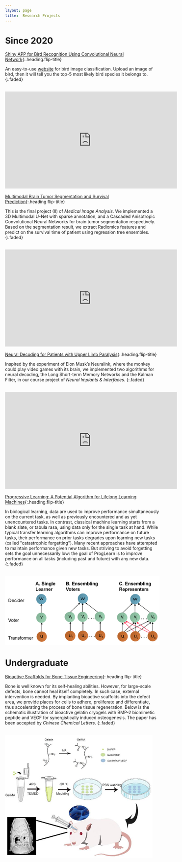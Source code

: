 ```yaml
---
layout: page
title:  Research Projects
---
```




# Since 2020

[Shiny APP for Bird Recognition Using Convolutional Neural Network]{:.heading.flip-title}

An easy-to-use [website](https://m250.shinyapps.io/bird_recognition/) for bird image classification. 
Upload an image of bird, 
then it will tell you the top-5 most likely bird species it belongs to.
{:.faded} 

<br/>
<iframe width="560" height="315" src="https://www.youtube.com/embed/_Ax88Q_l0P4" title="YouTube video player" frameborder="0" allow="accelerometer; autoplay; clipboard-write; encrypted-media; gyroscope; picture-in-picture" allowfullscreen></iframe>

[Multimodal Brain Tumor Segmentation and Survival Prediction]{:.heading.flip-title}

This is the final project (II) of *Medical Image Analysis*. 
We implemented a 3D Multimodal U-Net with sparse annotation, 
and a Cascaded Anisotropic Convolutional Neural Networks for brain tumor segmentation respectively.
Based on the segmentation result, 
we extract Radiomics features and predict on the survival time of patient using regression tree ensembles.
{:.faded} 

<br/>
<iframe width="560" height="315" src="https://www.youtube.com/embed/l_EKNv7wyXg" title="YouTube video player" frameborder="0" allow="accelerometer; autoplay; clipboard-write; encrypted-media; gyroscope; picture-in-picture" allowfullscreen></iframe>

[Neural Decoding for Patients with Upper Limb Paralysis]{:.heading.flip-title}

Inspired by the experiment of Elon Musk’s Neuralink, 
where the monkey could play video games with its brain, 
we implemented two algorithms for neural decoding, 
the Long Short-term Memory Networks and the Kalman Filter, 
in our course project of *Neural Implants & Interfaces*.
{:.faded} 

<br/>
<iframe width="560" height="315" src="https://www.youtube.com/embed/NOyhoJYvcIE" title="YouTube video player" frameborder="0" allow="accelerometer; autoplay; clipboard-write; encrypted-media; gyroscope; picture-in-picture" allowfullscreen></iframe>

[Progressive Learning: A Potential Algorithm for Lifelong Learning Machines]{:.heading.flip-title}

In biological learning, 
data are used to improve performance simultaneously on the current task, 
as well as previously encountered and as yet unencountered tasks. 
In contrast, classical machine learning starts from a blank slate, 
or tabula rasa, using data only for the single task at hand. 
While typical transfer learning algorithms can improve performance on future tasks, 
their performance on prior tasks degrades upon learning new tasks (called "catastrophic forgetting"). 
Many recent approaches have attempted to maintain performance given new tasks. 
But striving to avoid forgetting sets the goal unnecessarily low: 
the goal of ProgLearn is to improve performance on all tasks (including past and future) with any new data.
{:.faded} 

<br/>
<img src="\research_projects\img\2021_NDD\learning_schema_new.png" alt="drawing" width="640"/>

# Undergraduate

[Bioactive Scaffolds for Bone Tissue Engineering]{:.heading.flip-title}

Bone is well known for its self-healing abilities. However, for large-scale defects, 
bone cannot heal itself completely. In such case, external intervention is needed. 
By implanting bioactive scaffolds into the defect area, 
we provide places for cells to adhere, proliferate and differentiate, 
thus accelerating the process of bone tissue regeneration. 
Below is the schematic illustration of bioactive gelatin cryogels 
with BMP-2 biomimetic peptide and VEGF for synergistically induced osteogenesis. 
The paper has been accepted by *Chinese Chemical Letters*.
{:.faded} 

<br/>
<img src="\research_projects\img\2020_BONE\CCLET-D-21-01349_R2.jpg" alt="drawing" width="480"/>

[Shiny APP for Bird Recognition Using Convolutional Neural Network]: 2021_DS_APP.md
[Multimodal Brain Tumor Segmentation and Survival Prediction]: 2021_MIA_brain_tumor_seg.md
[Neural Decoding for Patients with Upper Limb Paralysis]: 2021_NII_project_decoding.md
[Progressive Learning: A Potential Algorithm for Lifelong Learning Machines]: 2021_NDD_progressive_learning.md
[Bioactive Scaffolds for Bone Tissue Engineering]: 2020_UG_BONE.md